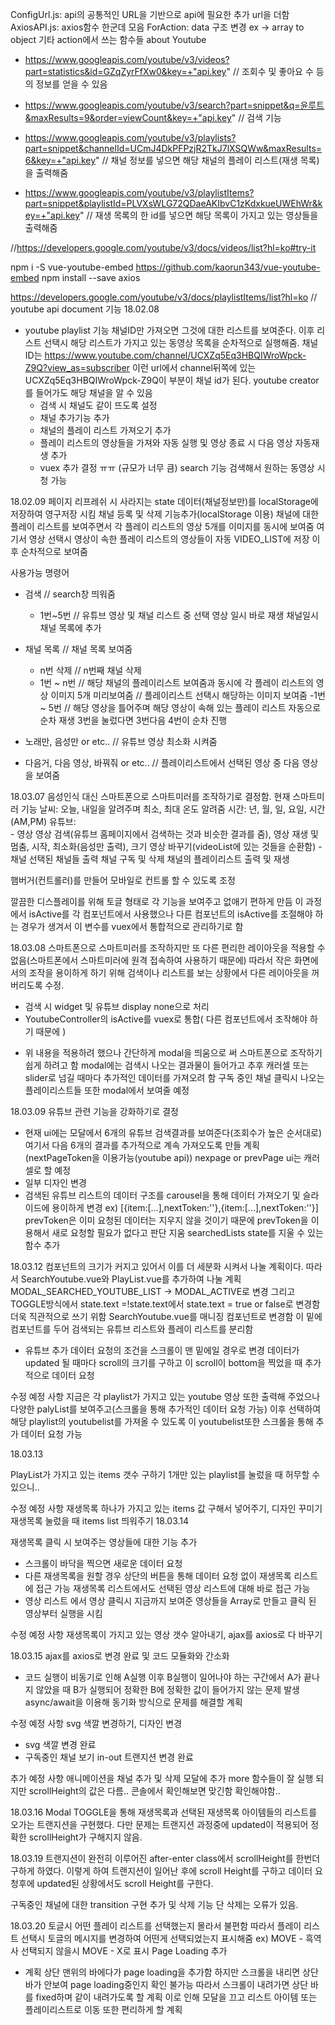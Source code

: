 ConfigUrl.js: api의 공통적인 URL을 기반으로 api에 필요한 추가 url을 더함
AxiosAPI.js: axios함수 한군데 모음
ForAction: data 구조 변경 ex -> array to object 기타 action에서 쓰는 함수들
about Youtube
- https://www.googleapis.com/youtube/v3/videos?part=statistics&id=GZqZyrFfXw0&key=+"api.key"
// 조회수 및 좋아요 수 등의 정보를 얻을 수 있음

- https://www.googleapis.com/youtube/v3/search?part=snippet&q=윤루트&maxResults=9&order=viewCount&key=+"api.key"
// 검색 기능

- https://www.googleapis.com/youtube/v3/playlists?part=snippet&channelId=UCmJ4DkPFPzjR2TkJ7lXSQWw&maxResults=6&key=+"api.key"
// 채널 정보를 넣으면 해당 채널의 플레이 리스트(재생 목록)을 출력해줌

- https://www.googleapis.com/youtube/v3/playlistItems?part=snippet&playlistId=PLVXsWLG72QDaeAKIbvC1zKdxkueUWEhWr&key=+"api.key"
// 재생 목록의 한 id를 넣으면 해당 목록이 가지고 있는 영상들을 출력해줌

//https://developers.google.com/youtube/v3/docs/videos/list?hl=ko#try-it

npm i -S vue-youtube-embed
https://github.com/kaorun343/vue-youtube-embed
npm install --save axios

https://developers.google.com/youtube/v3/docs/playlistItems/list?hl=ko // youtube api document
기능
18.02.08
 - youtube
  playlist 기능
    채널ID만 가져오면 그것에 대한 리스트를 보여준다.
    이후 리스트 선택시 해당 리스트가 가지고 있는 동영상 목록을 순차적으로 실행해줌.
    채널ID는 https://www.youtube.com/channel/UCXZq5Eq3HBQIWroWpck-Z9Q?view_as=subscriber 이런 url에서 channel뒤쪽에 있는 UCXZq5Eq3HBQIWroWpck-Z9Q이 부분이 채널 id가 된다.
    youtube creator를 들어가도 해당 채널을 알 수 있음
    - 검색 시 채널도 같이 뜨도록 설정
    - 채널 추가기능 추가
    - 채널의 플레이 리스트 가져오기 추가
    - 플레이 리스트의 영상들을 가져와 자동 실행 및 영상 종료 시 다음 영상 자동재생 추가
    - vuex 추가 결정 ㅠㅠ (규모가 너무 큼)
  search 기능
    검색해서 원하는 동영상 시청 가능

18.02.09
페이지 리프레쉬 시 사라지는 state 데이터(채널정보만)를 localStorage에 저장하여 영구저장 시킴
채널 등록 및 삭제 기능추가(localStorage 이용)
채널에 대한 플레이 리스트를 보여주면서 각 플레이 리스트의 영상 5개를 이미지를 동시에 보여줌
여기서 영상 선택시 영상이 속한 플레이 리스트의 영상들이 자동 VIDEO_LIST에 저장
이후 순차적으로 보여줌

사용가능 명령어
- 검색 // search창 띄워줌
  - 1번~5번 // 유튜브 영상 및 채널 리스트 중 선택 영상 일시 바로 재생 채널일시 채널 목록에 추가
- 채널 목록 // 채널 목록 보여줌
  - n번 삭제 // n번째 채널 삭제
  - 1번 ~ n번 // 해당 채널의 플레이리스트 보여줌과 동시에 각 플레이 리스트의 영상 이미지 5개 미리보여줌
  // 플레이리스트 선택시 해당하는 이미지 보여줌
    -1번 ~ 5번 // 해당 영상을 틀어주며 해당 영상이 속해 있는 플레이 리스트 자동으로 순차 재생 3번을 눌렀다면 3번다음 4번이 순차 진행

- 노래만, 음성만 or etc.. // 유튜브 영상 최소화 시켜줌
- 다음거, 다음 영상, 바꿔줘 or etc.. // 플레이리스트에서 선택된 영상 중 다음 영상을 보여줌

18.03.07
음성인식 대신 스마트폰으로 스마트미러를 조작하기로 결정함.
현재 스마트미러 기능
  날씨: 오늘, 내일을 알려주며 최소, 최대 온도 알려줌
  시간: 년, 월, 일, 요일, 시간(AM,PM)
  유튜브:  
        - 영상
          영상 검색(유튜브 홈페이지에서 검색하는 것과 비슷한 결과를 줌),
          영상 재생 및 멈춤, 시작, 최소화(음성만 출력), 크기
          영상 바꾸기(videoList에 있는 것들을 순환함)
        - 채널
          선택된 채널들 출력
          채널 구독 및 삭제
          채널의 플레이리스트 출력 및 재생

햄버거(컨트롤러)를 만들어 모바일로 컨트롤 할 수 있도록 조정

깔끔한 디스플레이를 위해 토글 형태로 각 기능을 보여주고 없애기 편하게 만듬
이 과정에서 isActive를 각 컴포넌트에서 사용했으나 다른 컴포넌트의 isActive를 조절해야 하는 경우가 생겨서 이 변수를 vuex에서 통합적으로 관리하기로 함

18.03.08
스마트폰으로 스마트미러를 조작하지만 또 다른 편리한 레이아웃을 적용할 수 없음(스마트폰에서 스마트미러에 원격 접속하여 사용하기 때문에)
따라서 작은 화면에서의 조작을 용이하게 하기 위해 검색이나 리스트를 보는 상황에서 다른 레이아웃을 꺼버리도록 수정.

 - 검색 시 widget 및 유튜브 display none으로 처리
 - YoutubeController의 isActive를 vuex로 통합( 다른 컴포넌트에서 조작해야 하기 때문에 )

* 위 내용을 적용하려 했으나 간단하게 modal을 띄움으로 써 스마트폰으로 조작하기 쉽게 하려고 함
modal에는 검색시 나오는 결과물이 들어가고 추후 캐러셀 또는 slider로 넘길 때마다 추가적인 데이터를 가져오려 함
구독 중인 채널 클릭시 나오는 플레이리스트들 또한 modal에서 보여줄 예정

18.03.09
유튜브 관련 기능을 강화하기로 결정
 - 현재 ui에는 모달에서 6개의 유튜브 검색결과를 보여준다(조회수가 높은 순서대로)
   여기서 다음 6개의 결과를 추가적으로 계속 가져오도록 만들 계획(nextPageToken을 이용가능(youtube api))
   nexpage or prevPage ui는 캐러셀로 할 예정
 - 일부 디자인 변경
 - 검색된 유튜브 리스트의 데이터 구조를 carousel을 통해 데이터 가져오기 및 슬라이드에 용이하게 변경
   ex) [{item:[...],nextToken:''},{item:[...],nextToken:''}]
    prevToken은 이미 요청된 데이터는 지우지 않을 것이기 때문에 prevToken을 이용해서 새로 요청할 필요가 없다고 판단 지움
   searchedLists state를 지울 수 있는 함수 추가

18.03.12
컴포넌트의 크기가 커지고 있어서 이를 더 세분화 시켜서 나눌 계획이다.
따라서 SearchYoutube.vue와 PlayList.vue를 추가하여 나눌 계획
MODAL_SEARCHED_YOUTUBE_LIST -> MODAL_ACTIVE로 변경
그리고 TOGGLE방식에서 state.text =!state.text에서 state.text = true or false로 변경함 더욱 직관적으로 쓰기 위함
SearchYoutube.vue를 매니징 컴포넌트로 변경함 이 밑에 컴포넌트를 두어 검색되는 유튜브 리스트와 플레이 리스트를 분리함
 - 유튜브 추가 데이터 요청의 조건을 스크롤이 맨 밑에일 경우로 변경
   데이터가 updated 될 때마다 scroll의 크기를 구하고 이 scroll이 bottom을 찍었을 때 추가적으로 데이터 요청

수정 예정 사항
 지금은 각 playlist가 가지고 있는 youtube 영상 또한 출력해 주었으나 다양한 palyList를 보여주고(스크롤을 통해 추가적인 데이터 요청 가능) 이후 선택하여 해당 playlist의 youtubelist를 가져올 수 있도록 이 youtubelist또한 스크롤을 통해 추가 데이터 요청 가능

18.03.13

PlayList가 가지고 있는 items 갯수 구하기 1개만 있는 playlist를 눌렀을 때 허무할 수 있으니..

수정 예정 사항
  재생목록 하나가 가지고 있는 items 값 구해서 넣어주기, 디자인 꾸미기 재생목록 눌렀을 때 items list 띄워주기
18.03.14

재생목록 클릭 시 보여주는 영상들에 대한 기능 추가
 - 스크롤이 바닥을 찍으면 새로운 데이터 요청
 - 다른 재생목록을 원할 경우 상단의 버튼을 통해 데이터 요청 없이 재생목록 리스트에 접근 가능 재생목록 리스트에서도 선택된 영상 리스트에 대해 바로 접근 가능
 - 영상 리스트 에서 영상 클릭시 지금까지 보여준 영상들을 Array로 만들고 클릭 된 영상부터 실행을 시킴

수정 예정 사항
  재생목록이 가지고 있는 영상 갯수 알아내기, ajax를 axios로 다 바꾸기

18.03.15
  ajax를 axios로 변경 완료 및 코드 모듈화와 간소화
 * 코드 실행이 비동기로 인해 A실행 이후 B실행이 일어나야 하는 구간에서 A가 끝나지 않았을 때 B가 실행되어 정확한 B에 정확한 값이 들어가지 않는 문제 발생 async/await을 이용해 동기화 방식으로 문제를 해결할 계획

 수정 예정 사항
 svg 색깔 변경하기, 디자인 변경
  - svg 색깔 변경 완료
  - 구독중인 채널 보기 in-out 트랜지션 변경 완료

  추가 예정 사항
    애니메이션을 채널 추가 및 삭제 모달에 추가
    more 함수들이 잘 실행 되지만 scrollHeight의 값은 다름.. 콘솔에서 확인해보면 맞긴함 확인해야함..

18.03.16
 Modal TOGGLE을 통해 재생목록과 선택된 재생목록 아이템들의 리스트를 오가는 트랜지션을 구현했다. 다만 문제는 트랜지션 과정중에 updated이 적용되어 정확한 scrollHeight가 구해지지 않음.


18.03.19
트랜지션이 완전히 이루어진 after-enter class에서 scrollHeight를 한번더 구하게 하였다. 이렇게 하여
트랜지션이 일어난 후에 scroll Height를 구하고 데이터 요청후에 updated된 상황에서도 scroll Height를 구한다.

구독중인 채널에 대한 transition 구현 추가 및 삭제 기능 단 삭제는 오류가 있음.

18.03.20
토글시 어떤 플레이 리스트를 선택했는지 몰라서 불편함 따라서
플레이 리스트 선택시 토글의 메시지를 변경하여 어떤게 선택되었는지 표시해줌 ex) MOVE - 흑역사
선택되지 않을시 MOVE - X로 표시
Page Loading 추가

- 계획
  상단 맨위의 바에다가 page loading을 추가함 하지만 스크롤을 내리면 상단 바가 안보여 page loading중인지 확인 불가능
  따라서 스크롤이 내려가면 상단 바를 fixed하며 같이 내려가도록 할 계획 이로 인해 모달을 끄고 리스트 아이템 또는 플레이리스트로 이동 또한 편리하게 할 계획
